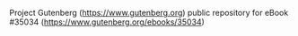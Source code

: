 Project Gutenberg (https://www.gutenberg.org) public repository for eBook #35034 (https://www.gutenberg.org/ebooks/35034)
